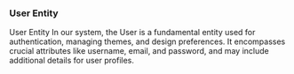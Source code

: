 ### User Entity

User Entity
In our system, the User is a fundamental entity used for authentication, managing themes, and design preferences. It encompasses crucial attributes like username, email, and password, and may include additional details for user profiles.
